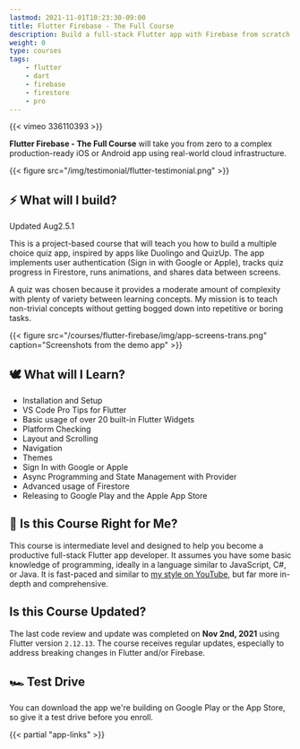 ```yaml
---
lastmod: 2021-11-01T10:23:30-09:00
title: Flutter Firebase - The Full Course
description: Build a full-stack Flutter app with Firebase from scratch. 
weight: 0
type: courses
tags: 
    - flutter
    - dart
    - firebase
    - firestore
    - pro
---
```


{{< vimeo 336110393 >}}

**Flutter Firebase - The Full Course** will take you from zero to a complex production-ready iOS or Android app using real-world cloud infrastructure. 

{{< figure src="/img/testimonial/flutter-testimonial.png" >}}

## ⚡ What will I build?

<span class="tag tag-sm tag-pro">Updated Aug2.5.1</span>

This is a project-based course that will teach you how to build a multiple choice quiz app, inspired by apps like Duolingo and QuizUp. The app implements user authentication (Sign in with Google or Apple), tracks quiz progress in Firestore, runs animations, and shares data between screens. 

A quiz was chosen because it provides a moderate amount of complexity with plenty of variety between learning concepts. My mission is to teach non-trivial concepts without getting bogged down into repetitive or boring tasks.

{{< figure src="/courses/flutter-firebase/img/app-screens-trans.png" caption="Screenshots from the demo app" >}}


## 🕊️ What will I Learn?

- Installation and Setup
- VS Code Pro Tips for Flutter
- Basic usage of over 20 built-in Flutter Widgets
- Platform Checking
- Layout and Scrolling
- Navigation
- Themes
- Sign In with Google or Apple
- Async Programming and State Management with Provider
- Advanced usage of Firestore
- Releasing to Google Play and the Apple App Store


## 🤔 Is this Course Right for Me?

This course is intermediate level and designed to help you become a productive full-stack Flutter app developer. It assumes you have some basic knowledge of programming, ideally in a language similar to JavaScript, C#, or Java. It is fast-paced and similar to [my style on YouTube](https://www.youtube.com/channel/UCsBjURrPoezykLs9EqgamOA?), but far more in-depth and comprehensive. 


## Is this Course Updated?

The last code review and update was completed on **Nov 2nd, 2021** using Flutter version `2.12.13`. The course receives regular updates, especially to address breaking changes in Flutter and/or Firebase. 


## 🏎️ Test Drive

You can download the app we're building on Google Play or the App Store, so give it a test drive before you enroll. 

{{< partial "app-links" >}}




